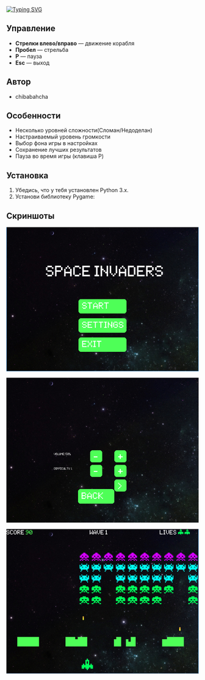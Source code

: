 [![Typing SVG](https://readme-typing-svg.demolab.com/?lines=This+is+GOOD+Space+Invaders)](https://git.io/typing-svg)


## Управление
- **Стрелки влево/вправо** — движение корабля
- **Пробел** — стрельба
- **P** — пауза
- **Esc** — выход

## Автор
- chibabahcha


## Особенности
- Несколько уровней сложности(Сломан/Недоделан)
- Настраиваемый уровень громкости
- Выбор фона игры в настройках
- Сохранение лучших результатов
- Пауза во время игры (клавиша P)

## Установка
1. Убедись, что у тебя установлен Python 3.x.
2. Установи библиотеку Pygame:


## Скриншоты
![Скриншот игры](images/screenshot.png)

![Скриншот игры](images/screenshot1.png)

![Скриншот игры](images/screenshot2.png)